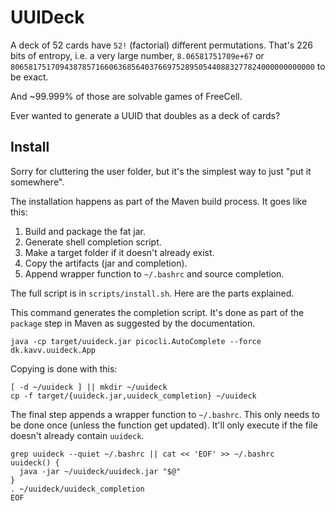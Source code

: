 # UUIDeck

A deck of 52 cards have `52!` (factorial) different permutations. That's 226 bits of entropy, i.e. a very large
number, `8.06581751709e+67` or `80658175170943878571660636856403766975289505440883277824000000000000` to be exact.

And ~99.999% of those are solvable games of FreeCell.

Ever wanted to generate a UUID that doubles as a deck of cards?

## Install

Sorry for cluttering the user folder, but it's the simplest way to just "put it somewhere".

The installation happens as part of the Maven build process. It goes like this:

1. Build and package the fat jar.
2. Generate shell completion script.
3. Make a target folder if it doesn't already exist.
4. Copy the artifacts (jar and completion).
5. Append wrapper function to `~/.bashrc` and source completion.

The full script is in `scripts/install.sh`. Here are the parts explained.

This command generates the completion script. It's done as part of the `package` step in Maven as suggested by the
documentation.

```shell
java -cp target/uuideck.jar picocli.AutoComplete --force dk.kavv.uuideck.App
```

Copying is done with this:

```shell
[ -d ~/uuideck ] || mkdir ~/uuideck
cp -f target/{uuideck.jar,uuideck_completion} ~/uuideck
```

The final step appends a wrapper function to `~/.bashrc`.
This only needs to be done once (unless the function get updated). It'll only execute if the file doesn't already
contain `uuideck`.

```shell
grep uuideck --quiet ~/.bashrc || cat << 'EOF' >> ~/.bashrc
uuideck() {
  java -jar ~/uuideck/uuideck.jar "$@"
}
. ~/uuideck/uuideck_completion
EOF
```
